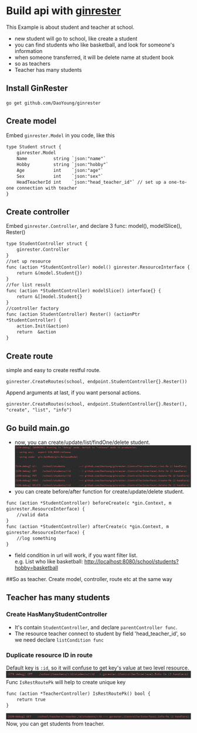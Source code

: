 # Build api with [ginrester](https://github.com/DaoYoung/ginrester "ginrester")
This Example is about student and teacher at school.
* new student will go to school, like create a student
* you can find students who like basketball, and look for someone's information
* when someone transferred, it will be delete name at student book
* so as teachers
* Teacher has many students

## Install GinRester
`go get github.com/DaoYoung/ginrester`

## Create model
Embed `ginrester.Model` in you code, like this

```
type Student struct {
	ginrester.Model
	Name          string `json:"name"`
	Hobby         string `json:"hobby"`
	Age           int    `json:"age"`
	Sex           int    `json:"sex"`
	HeadTeacherId int    `json:"head_teacher_id"` // set up a one-to-one connection with teacher
}
```

## Create controller
Embed `ginrester.Controller`, and declare 3 func: model(), modelSlice(), Rester()
```
type StudentController struct {
	ginrester.Controller
}
//set up resource
func (action *StudentController) model() ginrester.ResourceInterface {
	return &(model.Student{})
}
//for list result
func (action *StudentController) modelSlice() interface{} {
	return &[]model.Student{}
}
//controller factory
func (action StudentController) Rester() (actionPtr *StudentController) {
	action.Init(&action)
	return  &action
}
```
## Create route
simple and easy to create restful route.
```
ginrester.CreateRoutes(school, endpoint.StudentController{}.Rester())
```
Append arguments at last, if you want personal actions.
```
ginrester.CreateRoutes(school, endpoint.StudentController{}.Rester(), "create", "list", "info")
```

## Go build main.go
* now, you can create/update/list/findOne/delete student.
![curd.png](./curd.png)
* you can create before/after function for create/update/delete student.
```
func (action *StudentController) beforeCreate(c *gin.Context, m ginrester.ResourceInterface) {
	//valid data
}
func (action *StudentController) afterCreate(c *gin.Context, m ginrester.ResourceInterface) {
	//log something
}
```
* field condition in url will work, if you want filter list. <br>
e.g. List who like basketball: <http://localhost:8080/school/students?hobby=basketball>

##So as teacher.
Create model, controller, route etc at the same way

## Teacher has many students

### Create HasManyStudentController
* It's contain `StudentController`, and declare `parentController func`.
* The resource teacher connect to student by field 'head_teacher_id', so we need declare `listCondition func`

### Duplicate resource ID in route
Default key is `:id`, so it will confuse to get key's value at two level resource.
![route_key_duplicate.png](route_key_duplicate.png)
Func `IsRestRoutePk` will help to create unique key
```
func (action *TeacherController) IsRestRoutePk() bool {
	return true
}
```
![route_key.png](route_key.png)
Now, you can get students from teacher.
